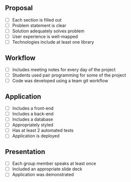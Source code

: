 ## Proposal

* [ ] Each section is filled out
* [ ] Problem statement is clear
* [ ] Solution adequately solves problem
* [ ] User experience is well-mapped
* [ ] Technologies include at least one library

## Workflow

* [ ] Includes meeting notes for every day of the project
* [ ] Students used pair programming for some of the project
* [ ] Code was developed using a team git workflow

## Application

* [ ] Includes a front-end
* [ ] Includes a back-end
* [ ] Includes a database
* [ ] Appropriately styled
* [ ] Has at least 2 automated tests
* [ ] Application is deployed

## Presentation

* [ ] Each group member speaks at least once
* [ ] Included an appropriate slide deck
* [ ] Application was demonstrated
